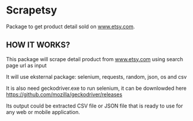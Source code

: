 # Scrapetsy
Package to get product detail sold on www.etsy.com.

## HOW IT WORKS?
This package will scrape detail product from www.etsy.com using search page url as input

It will use eksternal package:
selenium, requests, random, json, os and csv

It is also need geckodriver.exe to run selenium, it can be downlowded here https://github.com/mozilla/geckodriver/releases 

Its output could be extracted CSV file or JSON file that is ready to use for any web or mobile application.